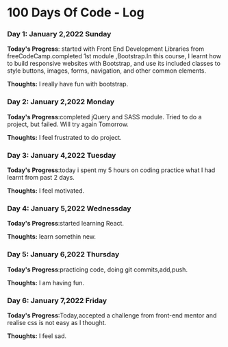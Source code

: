 # 100 Days Of Code - Log

### Day 1: January 2,2022 Sunday


**Today's Progress**: started with Front End Development Libraries from freeCodeCamp.completed 1st module ,Bootstrap.In this course, I learnt how to build responsive websites with Bootstrap, and use its included classes to style buttons, images, forms, navigation, and other common elements.

**Thoughts:** I really have fun with bootstrap.


### Day 2: January 2,2022 Monday


**Today's Progress**:completed jQuery and SASS module. Tried to do a project, but failed. Will try again Tomorrow.

**Thoughts:** I feel frustrated to do project.


### Day 3: January 4,2022 Tuesday


**Today's Progress**:today i spent my 5 hours on coding practice what I had learnt from past 2 days.

**Thoughts:** I feel motivated.


### Day 4: January 5,2022 Wednessday


**Today's Progress**:started learning React.

**Thoughts:** learn somethin new.



### Day 5: January 6,2022 Thursday


**Today's Progress**:practicing code, doing git commits,add,push.

**Thoughts:** I am having fun.


### Day 6: January 7,2022 Friday


**Today's Progress**:Today,accepted a challenge from front-end mentor and realise css is not easy as I thought.

**Thoughts:** I feel sad.
